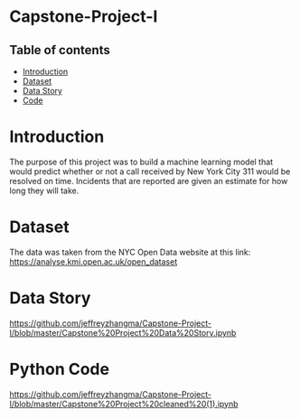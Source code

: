 # Capstone-Project-I
## Table of contents
* [Introduction](#introduction)
* [Dataset](#dataset)
* [Data Story](#Data_Story)
* [Code](#Code)


# Introduction
The purpose of this project was to build a machine learning model that would predict whether or not a call received by New York City 311 would be resolved on time. Incidents that are reported are given an estimate for how long they will take. 
# Dataset
The data was taken from the NYC Open Data website at this link: https://analyse.kmi.open.ac.uk/open_dataset 
# Data Story
https://github.com/jeffreyzhangma/Capstone-Project-I/blob/master/Capstone%20Project%20Data%20Story.ipynb
# Python Code
https://github.com/jeffreyzhangma/Capstone-Project-I/blob/master/Capstone%20Project%20cleaned%20(1).ipynb
